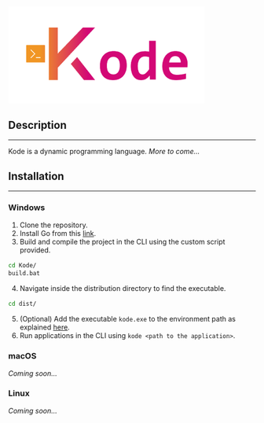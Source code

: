 <img src="kode_logo.png" alt="Kode Programming Language Logo" width="400"/>

## Description
---
Kode is a dynamic programming language. *More to come...*

## Installation
---

### Windows
1) Clone the repository.
2) Install Go from this [link](https://go.dev/).
3) Build and compile the project in the CLI using the custom script provided.
```cmd
cd Kode/
build.bat
```
4) Navigate inside the distribution directory to find the executable.
```cmd
cd dist/
```
5) (Optional) Add the executable `kode.exe` to the environment path as explained [here](https://www.architectryan.com/2018/03/17/add-to-the-path-on-windows-10/).
6) Run applications in the CLI using `kode <path to the application>`.

### macOS
*Coming soon...*

### Linux
*Coming soon...*